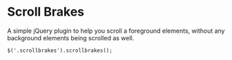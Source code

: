 Scroll Brakes
============

A simple jQuery plugin to help you scroll a foreground elements, without any background elements being scrolled as well.

    $('.scrollbrakes').scrollbrakes();
